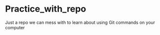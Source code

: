 # Practice_with_repo
Just a repo we can mess with to learn about using Git commands on your computer 
